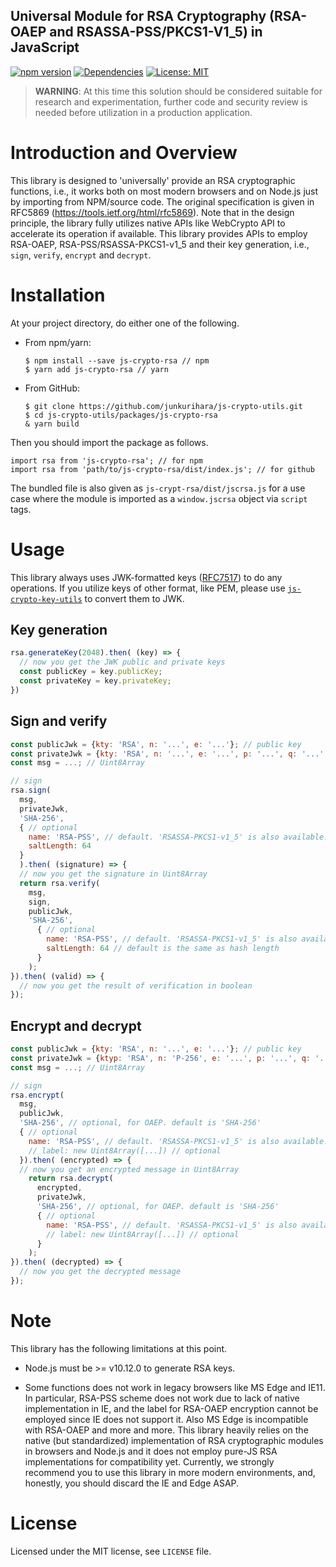Universal Module for RSA Cryptography (RSA-OAEP and RSASSA-PSS/PKCS1-V1_5) in JavaScript
--
[![npm version](https://badge.fury.io/js/js-crypto-rsa.svg)](https://badge.fury.io/js/js-crypto-rsa)
[![Dependencies](https://david-dm.org/junkurihara/jscu.svg?path=packages/js-crypto-rsa)](https://david-dm.org/junkurihara/jscu?path=packages/js-crypto-rsa)
[![License: MIT](https://img.shields.io/badge/License-MIT-yellow.svg)](https://opensource.org/licenses/MIT)

> **WARNING**: At this time this solution should be considered suitable for research and experimentation, further code and security review is needed before utilization in a production application.

# Introduction and Overview

This library is designed to 'universally' provide an RSA cryptographic functions, i.e., it works both on most modern browsers and on Node.js just by importing from NPM/source code. The original specification is given in RFC5869 (https://tools.ietf.org/html/rfc5869). Note that in the design principle, the library fully utilizes native APIs like WebCrypto API to accelerate its operation if available. This library provides APIs to employ RSA-OAEP, RSA-PSS/RSASSA-PKCS1-v1_5 and their key generation, i.e., `sign`, `verify`, `encrypt` and `decrypt`.

# Installation
At your project directory, do either one of the following.

- From npm/yarn:
  ```shell
  $ npm install --save js-crypto-rsa // npm
  $ yarn add js-crypto-rsa // yarn
  ```
- From GitHub:
  ```shell
  $ git clone https://github.com/junkurihara/js-crypto-utils.git
  $ cd js-crypto-utils/packages/js-crypto-rsa
  & yarn build
  ```

Then you should import the package as follows.

```shell
import rsa from 'js-crypto-rsa'; // for npm
import rsa from 'path/to/js-crypto-rsa/dist/index.js'; // for github
```

The bundled file is also given as `js-crypt-rsa/dist/jscrsa.js` for a use case where the module is imported as a `window.jscrsa` object via `script` tags.

    
# Usage

This library always uses JWK-formatted keys ([RFC7517](https://tools.ietf.org/html/rfc7517)) to do any operations. If you utilize keys of other format, like PEM, please use [`js-crypto-key-utils`](https://github.com/junkurihara/js-crypto-key-utils) to convert them to JWK.

## Key generation

```javascript
rsa.generateKey(2048).then( (key) => {
  // now you get the JWK public and private keys
  const publicKey = key.publicKey;
  const privateKey = key.privateKey;
})
```

## Sign and verify

```javascript
const publicJwk = {kty: 'RSA', n: '...', e: '...'}; // public key
const privateJwk = {kty: 'RSA', n: '...', e: '...', p: '...', q: '...', dp: '...', dq: '...', qi: '...'}; // paired private key
const msg = ...; // Uint8Array

// sign
rsa.sign(
  msg,
  privateJwk,
  'SHA-256',
  { // optional
    name: 'RSA-PSS', // default. 'RSASSA-PKCS1-v1_5' is also available.
    saltLength: 64
  }
  ).then( (signature) => {
  // now you get the signature in Uint8Array
  return rsa.verify(
    msg,
    sign,
    publicJwk,
    'SHA-256',
      { // optional
        name: 'RSA-PSS', // default. 'RSASSA-PKCS1-v1_5' is also available.
        saltLength: 64 // default is the same as hash length
      } 
    );  
}).then( (valid) => {
  // now you get the result of verification in boolean
});
```

## Encrypt and decrypt

```javascript
const publicJwk = {kty: 'RSA', n: '...', e: '...'}; // public key
const privateJwk = {ktyp: 'RSA', n: 'P-256', e: '...', p: '...', q: '...', dp: '...', dq: '...', qi: '...'}; // paired private key
const msg = ...; // Uint8Array

// sign
rsa.encrypt(
  msg,
  publicJwk,
  'SHA-256', // optional, for OAEP. default is 'SHA-256'
  { // optional
    name: 'RSA-PSS', // default. 'RSASSA-PKCS1-v1_5' is also available.
    // label: new Uint8Array([...]) // optional
  }).then( (encrypted) => {
  // now you get an encrypted message in Uint8Array
    return rsa.decrypt(
      encrypted,
      privateJwk,
      'SHA-256', // optional, for OAEP. default is 'SHA-256'
      { // optional
        name: 'RSA-PSS', // default. 'RSASSA-PKCS1-v1_5' is also available.
        // label: new Uint8Array([...]) // optional
      }
    );  
}).then( (decrypted) => {
  // now you get the decrypted message
});
```

# Note
This library has the following limitations at this point.

- Node.js must be >= v10.12.0 to generate RSA keys.

- Some functions does not work in legacy browsers like MS Edge and IE11. In particular, RSA-PSS scheme does not work due to lack of native implementation in IE, and the label for RSA-OAEP encryption cannot be employed since IE does not support it. Also MS Edge is incompatible with RSA-OAEP and more and more. This library heavily relies on the native (but standardized) implementation of RSA cryptographic modules in browsers and Node.js and it does not employ pure-JS RSA implementations for compatibility yet. Currently, we strongly recommend you to use this library in more modern environments, and, honestly, you should discard the IE and Edge ASAP.

# License
Licensed under the MIT license, see `LICENSE` file.